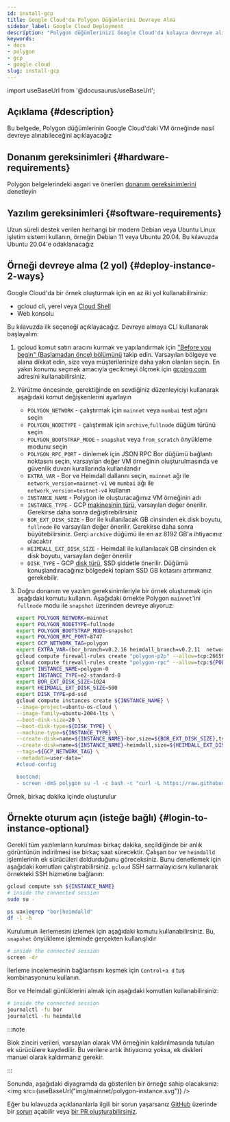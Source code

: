 ```yaml
---
id: install-gcp
title: Google Cloud'da Polygon Düğümlerini Devreye Alma
sidebar_label: Google Cloud Deployment
description: "Polygon düğümlerinizi Google Cloud'da kolayca devreye alın."
keywords:
- docs
- polygon
- gcp
- google cloud
slug: install-gcp
---
```

import useBaseUrl from '@docusaurus/useBaseUrl';

## Açıklama {#description}

Bu belgede, Polygon düğümlerinin Google Cloud'daki VM örneğinde nasıl devreye alınabileceğini açıklayacağız

## Donanım gereksinimleri {#hardware-requirements}

Polygon belgelerindeki asgari ve önerilen [donanım gereksinimlerini](/docs/maintain/validate/validator-node-system-requirements) denetleyin

## Yazılım gereksinimleri {#software-requirements}

Uzun süreli destek verilen herhangi bir modern Debian veya Ubuntu Linux işletim sistemi kullanın, örneğin Debian 11 veya Ubuntu 20.04. Bu kılavuzda Ubuntu 20.04'e odaklanacağız

## Örneği devreye alma (2 yol) {#deploy-instance-2-ways}

Google Cloud'da bir örnek oluşturmak için en az iki yol kullanabilirsiniz:

* gcloud cli, yerel veya [Cloud Shell](https://cloud.google.com/shell)
* Web konsolu

Bu kılavuzda ilk seçeneği açıklayacağız. Devreye almaya CLI kullanarak başlayalım:
1. gcloud komut satırı aracını kurmak ve yapılandırmak için ["Before you begin" (Başlamadan önce) bölümünü](https://cloud.google.com/compute/docs/instances/create-start-instance#before-you-begin) takip edin.
Varsayılan bölgeye ve alana dikkat edin, size veya müşterilerinize daha yakın olanları seçin. En yakın konumu seçmek amacıyla gecikmeyi ölçmek için [gcping.com](https://gcping.com) adresini kullanabilirsiniz.
2. Yürütme öncesinde, gerektiğinde en sevdiğiniz düzenleyiciyi kullanarak aşağıdaki komut değişkenlerini ayarlayın
   * `POLYGON_NETWORK` - çalıştırmak için `mainnet` veya `mumbai` test ağını seçin
   * `POLYGON_NODETYPE` - çalıştırmak için `archive`,`fullnode` düğüm türünü seçin
   * `POLYGON_BOOTSTRAP_MODE` - `snapshot` veya `from_scratch` önyükleme modunu seçin
   * `POLYGON_RPC_PORT` - dinlemek için JSON RPC Bor düğümü bağlantı noktasını seçin, varsayılan değer VM örneğinin oluşturulmasında ve güvenlik duvarı kurallarında kullanılandır
   * `EXTRA_VAR` - Bor ve Heimdall dallarını seçin, `mainnet` ağı ile `network_version=mainnet-v1` ve `mumbai` ağı ile `network_version=testnet-v4` kullanın
   * `INSTANCE_NAME` - Polygon ile oluşturacağımız VM örneğinin adı
   * `INSTANCE_TYPE` - GCP [makinesinin türü](https://cloud.google.com/compute/docs/machine-types), varsayılan değer önerilir. Gerekirse daha sonra değiştirebilirsiniz
   * `BOR_EXT_DISK_SIZE` - Bor ile kullanılacak GB cinsinden ek disk boyutu, `fullnode` ile varsayılan değer önerilir. Gerekirse daha sonra büyütebilirsiniz. Gerçi `archive` düğümü ile en az 8192 GB'a ihtiyacınız olacaktır
   * `HEIMDALL_EXT_DISK_SIZE` - Heimdall ile kullanılacak GB cinsinden ek disk boyutu, varsayılan değer önerilir
   * `DISK_TYPE` - GCP [disk türü](https://cloud.google.com/compute/docs/disks#disk-types), SSD şiddetle önerilir. Düğümü konuşlandıracağınız bölgedeki toplam SSD GB kotasını artırmanız gerekebilir.

3. Doğru donanım ve yazılım gereksinimleriyle bir örnek oluşturmak için aşağıdaki komutu kullanın. Aşağıdaki örnekte Polygon `mainnet`'ini `fullnode` modu ile `snapshot` üzerinden devreye alıyoruz:
```bash
   export POLYGON_NETWORK=mainnet
   export POLYGON_NODETYPE=fullnode
   export POLYGON_BOOTSTRAP_MODE=snapshot
   export POLYGON_RPC_PORT=8747
   export GCP_NETWORK_TAG=polygon
   export EXTRA_VAR=(bor_branch=v0.2.16 heimdall_branch=v0.2.11  network_version=mainnet-v1 node_type=sentry/sentry heimdall_network=${POLYGON_NETWORK})
   gcloud compute firewall-rules create "polygon-p2p" --allow=tcp:26656,tcp:30303,udp:30303 --description="polygon p2p" --target-tags=${GCP_NETWORK_TAG}
   gcloud compute firewall-rules create "polygon-rpc" --allow=tcp:${POLYGON_RPC_PORT} --description="polygon rpc" --target-tags=${GCP_NETWORK_TAG}
   export INSTANCE_NAME=polygon-0
   export INSTANCE_TYPE=e2-standard-8
   export BOR_EXT_DISK_SIZE=1024
   export HEIMDALL_EXT_DISK_SIZE=500
   export DISK_TYPE=pd-ssd
   gcloud compute instances create ${INSTANCE_NAME} \
   --image-project=ubuntu-os-cloud \
   --image-family=ubuntu-2004-lts \
   --boot-disk-size=20 \
   --boot-disk-type=${DISK_TYPE} \
   --machine-type=${INSTANCE_TYPE} \
   --create-disk=name=${INSTANCE_NAME}-bor,size=${BOR_EXT_DISK_SIZE},type=${DISK_TYPE},auto-delete=no \
   --create-disk=name=${INSTANCE_NAME}-heimdall,size=${HEIMDALL_EXT_DISK_SIZE},type=${DISK_TYPE},auto-delete=no \
   --tags=${GCP_NETWORK_TAG} \
   --metadata=user-data='
   #cloud-config

   bootcmd:
   - screen -dmS polygon su -l -c bash -c "curl -L https://raw.githubusercontent.com/maticnetwork/node-ansible/master/install-gcp.sh | bash -s -- -n '${POLYGON_NETWORK}' -m '${POLYGON_NODETYPE}' -s '${POLYGON_BOOTSTRAP_MODE}' -p '${POLYGON_RPC_PORT}' -e \"'${EXTRA_VAR}'\"; bash"'
```
Örnek, birkaç dakika içinde oluşturulur

## Örnekte oturum açın (isteğe bağlı) {#login-to-instance-optional}

Gerekli tüm yazılımların kurulması birkaç dakika, seçildiğinde bir anlık görüntünün indirilmesi ise birkaç saat sürecektir.
Çalışan `bor` ve `heimdalld` işlemlerinin ek sürücüleri doldurduğunu göreceksiniz. Bunu denetlemek için aşağıdaki komutları çalıştırabilirsiniz.
`gcloud` SSH sarmalayıcısını kullanarak örnekteki SSH hizmetine bağlanın:
```bash
gcloud compute ssh ${INSTANCE_NAME}
# inside the connected session
sudo su -

ps uax|egrep "bor|heimdalld"
df -l -h
```
Kurulumun ilerlemesini izlemek için aşağıdaki komutu kullanabilirsiniz. Bu, `snapshot` önyükleme işleminde gerçekten kullanışlıdır
```bash
# inside the connected session
screen -dr
```
İlerleme incelemesinin bağlantısını kesmek için `Control+a d` tuş kombinasyonunu kullanın.

Bor ve Heimdall günlüklerini almak için aşağıdaki komutları kullanabilirsiniz:
```bash
# inside the connected session
journalctl -fu bor
journalctl -fu heimdalld
```
:::note

Blok zinciri verileri, varsayılan olarak VM örneğinin kaldırılmasında tutulan ek sürücülere kaydedilir. Bu verilere artık ihtiyacınız yoksa, ek diskleri manuel olarak kaldırmanız gerekir.

:::

Sonunda, aşağıdaki diyagramda da gösterilen bir örneğe sahip olacaksınız:
<img src={useBaseUrl("img/mainnet/polygon-instance.svg")} />

Eğer bu kılavuzda açıklananlarla ilgili bir sorun yaşarsanız [GitHub](https://github.com/maticnetwork/matic-docs) üzerinde bir [sorun](https://github.com/maticnetwork/matic-docs/issues) açabilir veya [bir PR oluşturabilirsiniz](https://github.com/maticnetwork/matic-docs/pulls).
